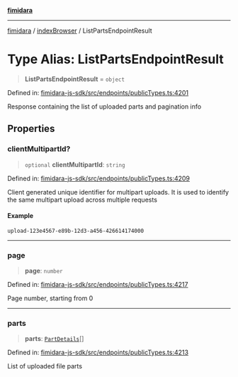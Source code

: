 [**fimidara**](../../README.md)

***

[fimidara](../../modules.md) / [indexBrowser](../README.md) / ListPartsEndpointResult

# Type Alias: ListPartsEndpointResult

> **ListPartsEndpointResult** = `object`

Defined in: [fimidara-js-sdk/src/endpoints/publicTypes.ts:4201](https://github.com/softkave/fimidara/blob/feac071900ab8644442d355e5cb5db9df2f34600/fimidara-js-sdk/src/endpoints/publicTypes.ts#L4201)

Response containing the list of uploaded parts and pagination info

## Properties

### clientMultipartId?

> `optional` **clientMultipartId**: `string`

Defined in: [fimidara-js-sdk/src/endpoints/publicTypes.ts:4209](https://github.com/softkave/fimidara/blob/feac071900ab8644442d355e5cb5db9df2f34600/fimidara-js-sdk/src/endpoints/publicTypes.ts#L4209)

Client generated unique identifier for multipart uploads. It is used to identify the same multipart upload across multiple requests

#### Example

```
upload-123e4567-e89b-12d3-a456-426614174000
```

***

### page

> **page**: `number`

Defined in: [fimidara-js-sdk/src/endpoints/publicTypes.ts:4217](https://github.com/softkave/fimidara/blob/feac071900ab8644442d355e5cb5db9df2f34600/fimidara-js-sdk/src/endpoints/publicTypes.ts#L4217)

Page number, starting from 0

***

### parts

> **parts**: [`PartDetails`](PartDetails.md)[]

Defined in: [fimidara-js-sdk/src/endpoints/publicTypes.ts:4213](https://github.com/softkave/fimidara/blob/feac071900ab8644442d355e5cb5db9df2f34600/fimidara-js-sdk/src/endpoints/publicTypes.ts#L4213)

List of uploaded file parts
